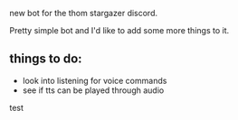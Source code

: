 new bot for the thom stargazer discord.

Pretty simple bot and I'd like to add some more things to it.

things to do:
-
* look into listening for voice commands
* see if tts can be played through audio

test
